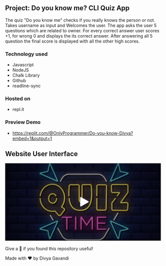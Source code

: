 ## Project: Do you know me? CLI Quiz App

The quiz "Do you know me" checks if you really knows the person or not.
Takes username as input and Welcomes the user.
The app asks the user 5 questions which are related to owner.
For every correct answer user scores +1, for wrong 0 and displays the its correct answer.
After answering all 5 question the final score is displayed with all the other high scores.

### Technology used

- Javascript
- NodeJS
- Chalk Library
- Github
- readline-sync

### Hosted on 
- repl.it

###  Preview Demo 
-  https://replit.com/@OnlyProgrammer/Do-you-know-Divya?embed=1&output=1

## Website User Interface

![quiz](https://github.com/gavandivya/neogCampPortfolio/raw/main/images/quiz.png)


Give a 🌟 if you found this repository useful!

Made with ❤ by Divya Gavandi
